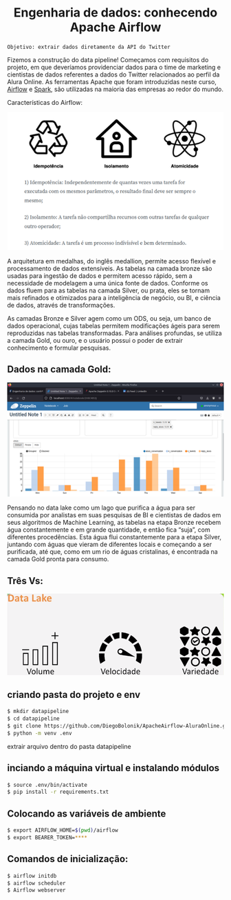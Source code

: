<h1 align="center"> Engenharia de dados: conhecendo Apache Airflow </h1>

`Objetivo: extrair dados diretamente da API do Twitter`

Fizemos a construção do data pipeline! Começamos com requisitos do projeto, em que deveríamos providenciar dados para o time de marketing e cientistas de dados referentes a dados do Twitter relacionados ao perfil da Alura Online. As ferramentas Apache que foram introduzidas neste curso, [Airflow]("https://airflow.apache.org/") e [Spark]("https://spark.apache.org/"), são utilizadas na maioria das empresas ao redor do mundo.

Características do Airflow:
<p align="center">
  <img alt="Aiflow" src="airflow_caracteristics.png">

A arquitetura em medalhas, do inglês medallion, permite acesso flexível e processamento de dados extensíveis. As tabelas na camada bronze são usadas para ingestão de dados e permitem acesso rápido, sem a necessidade de modelagem a uma única fonte de dados. Conforme os dados fluem para as tabelas na camada Silver, ou prata, eles se tornam mais refinados e otimizados para a inteligência de negócio, ou BI, e ciência de dados, através de transformações.

As camadas Bronze e Silver agem como um ODS, ou seja, um banco de dados operacional, cujas tabelas permitem modificações ágeis para serem reproduzidas nas tabelas transformadas. Para análises profundas, se utiliza a camada Gold, ou ouro, e o usuário possui o poder de extrair conhecimento e formular pesquisas.
  
## Dados na camada Gold:
<p align="center">
  <img alt="Gold" src="Screenshot_20220619_113300.png">

Pensando no data lake como um lago que purifica a água para ser consumida por analistas em suas pesquisas de BI e cientistas de dados em seus algoritmos de Machine Learning, as tabelas na etapa Bronze recebem água constantemente e em grande quantidade, e então fica “suja”, com diferentes procedências. Esta água flui constantemente para a etapa Silver, juntando com águas que vieram de diferentes locais e começando a ser purificada, até que, como em um rio de águas cristalinas, é encontrada na camada Gold pronta para consumo.
    
## Três Vs:
<p  aliggn="center">
  <img alt="3v" src="data_lake_3vs.png" width=650>


## criando pasta do projeto e env
```bash
$ mkdir datapipeline
$ cd datapipeline
$ git clone https://github.com/DiegoBolonik/ApacheAirflow-AluraOnline.git
$ python -m venv .env
```
extrair arquivo dentro do pasta datapipeline
## inciando a máquina virtual e instalando módulos
```bash
$ source .env/bin/activate
$ pip install -r requirements.txt
```
## Colocando as variáveis de ambiente
```bash
$ export AIRFLOW_HOME=$(pwd)/airflow
$ export BEARER_TOKEN=****
```

## Comandos de inicialização:
```bash
$ airflow initdb
$ airflow scheduler
$ Airflow webserver
